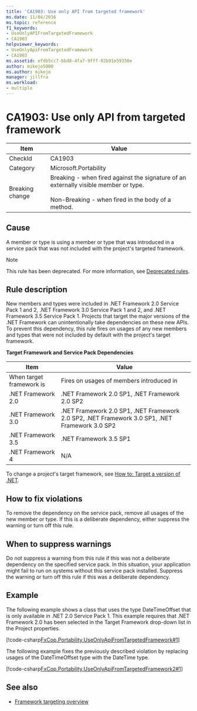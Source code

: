 ```yaml
---
title: 'CA1903: Use only API from targeted framework'
ms.date: 11/04/2016
ms.topic: reference
f1_keywords:
- UseOnlyAPIFromTargetedFramework
- CA1903
helpviewer_keywords:
- UseOnlyApiFromTargetedFramework
- CA1903
ms.assetid: efdb5cc7-bbd8-4fa7-9fff-02b91e59350e
author: mikejo5000
ms.author: mikejo
manager: jillfra
ms.workload:
- multiple
---
```

# CA1903: Use only API from targeted framework

|Item|Value|
|-|-|
|CheckId|CA1903|
|Category|Microsoft.Portability|
|Breaking change|Breaking - when fired against the signature of an externally visible member or type.<br /><br /> Non-Breaking - when fired in the body of a method.|

## Cause
A member or type is using a member or type that was introduced in a service pack that was not included with the project's targeted framework.

> [!NOTE]
> This rule has been deprecated. For more information, see [Deprecated rules](fxcop-unported-deprecated-rules.md).

## Rule description
New members and types were included in .NET Framework 2.0 Service Pack 1 and 2, .NET Framework 3.0 Service Pack 1 and 2, and .NET Framework 3.5 Service Pack 1. Projects that target the major versions of the .NET Framework can unintentionally take dependencies on these new APIs. To prevent this dependency, this rule fires on usages of any new members and types that were not included by default with the project's target framework.

**Target Framework and Service Pack Dependencies**

|Item|Value|
|-|-|
|When target framework is|Fires on usages of members introduced in|
|.NET Framework 2.0|.NET Framework 2.0 SP1, .NET Framework 2.0 SP2|
|.NET Framework 3.0|.NET Framework 2.0 SP1, .NET Framework 2.0 SP2, .NET Framework 3.0 SP1, .NET Framework 3.0 SP2|
|.NET Framework 3.5|.NET Framework 3.5 SP1|
|.NET Framework 4|N/A|

To change a project's target framework, see [How to: Target a version of .NET](../ide/visual-studio-multi-targeting-overview.md).

## How to fix violations
To remove the dependency on the service pack, remove all usages of the new member or type. If this is a deliberate dependency, either suppress the warning or turn off this rule.

## When to suppress warnings
Do not suppress a warning from this rule if this was not a deliberate dependency on the specified service pack. In this situation, your application might fail to run on systems without this service pack installed. Suppress the warning or turn off this rule if this was a deliberate dependency.

## Example
The following example shows a class that uses the type DateTimeOffset that is only available in .NET 2.0 Service Pack 1. This example requires that .NET Framework 2.0 has been selected in the Target Framework drop-down list in the Project properties.

[!code-csharp[FxCop.Portability.UseOnlyApiFromTargetedFramework#1](../code-quality/codesnippet/CSharp/ca1903-use-only-api-from-targeted-framework_1.cs)]

The following example fixes the previously described violation by replacing usages of the DateTimeOffset type with the DateTime type.

[!code-csharp[FxCop.Portability.UseOnlyApiFromTargetedFramework2#1](../code-quality/codesnippet/CSharp/ca1903-use-only-api-from-targeted-framework_2.cs)]

## See also

- [Framework targeting overview](../ide/visual-studio-multi-targeting-overview.md)
